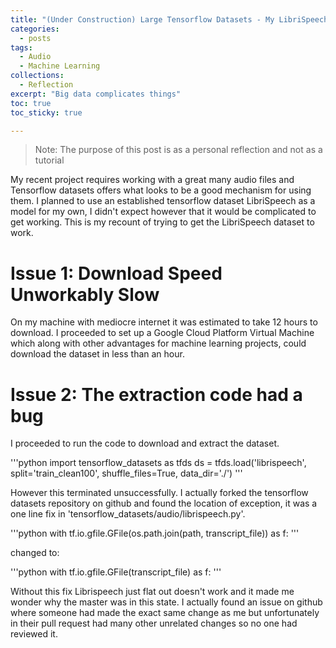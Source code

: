 ```yaml
---
title: "(Under Construction) Large Tensorflow Datasets - My LibriSpeech Journey"
categories:
  - posts
tags:
  - Audio
  - Machine Learning
collections:
  - Reflection
excerpt: "Big data complicates things"
toc: true
toc_sticky: true

---
```

> Note: The purpose of this post is as a personal reflection and not as a tutorial

My recent project requires working with a great many audio files and Tensorflow datasets offers what looks to be a good mechanism for using them. I planned to use an established tensorflow dataset LibriSpeech as a model for my own, I didn't expect however that it would be complicated to get working. This is my recount of trying to get the LibriSpeech dataset to work.

# Issue 1: Download Speed Unworkably Slow
On my machine with mediocre internet it was estimated to take 12 hours to download. I proceeded to set up a Google Cloud Platform Virtual Machine which along with other advantages for machine learning projects, could download the dataset in less than an hour.

# Issue 2: The extraction code had a bug
I proceeded to run the code to download and extract the dataset.

'''python
import tensorflow_datasets as tfds
ds = tfds.load('librispeech', split='train_clean100', shuffle_files=True, data_dir='./')
'''

However this terminated unsuccessfully. I actually forked the tensorflow datasets repository on github and found the location of exception, it was a one line fix in 'tensorflow_datasets/audio/librispeech.py'.

'''python
with tf.io.gfile.GFile(os.path.join(path, transcript_file)) as f:
'''

changed to:

'''python
with tf.io.gfile.GFile(transcript_file) as f:
'''

Without this fix Librispeech just flat out doesn't work and it made me wonder why the master was in this state. I actually found an issue on github where someone had made the exact same change as me but unfortunately in their pull request had many other unrelated changes so no one had reviewed it.  


